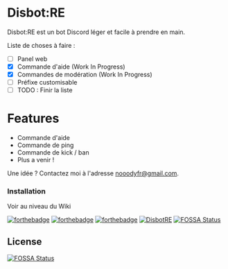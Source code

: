 # Disbot:RE

Disbot:RE est un bot Discord léger et facile à prendre en main.

Liste de choses à faire :
  - [ ] Panel web
  - [x] Commande d'aide (Work In Progress)
  - [x] Commandes de modération (Work In Progress)
  - [ ] Préfixe customisable
  - [ ] TODO : Finir la liste

# Features

  - Commande d'aide
  - Commande de ping
  - Commande de kick / ban
  - Plus a venir !

Une idée ? Contactez moi à l'adresse nooodyfr@gmail.com.

### Installation

Voir au niveau du Wiki

[![forthebadge](https://forthebadge.com/images/badges/made-with-javascript.svg)](https://forthebadge.com)
[![forthebadge](https://forthebadge.com/images/badges/built-with-love.svg)](https://forthebadge.com)
[![forthebadge](https://forthebadge.com/images/badges/gluten-free.svg)](https://forthebadge.com)
[![DisbotRE](https://discordapp.com/api/guilds/440167231654068234/embed.png?style=shield)](https://discord.gg/NvsTGs)
[![FOSSA Status](https://app.fossa.io/api/projects/git%2Bgithub.com%2FNooodyFR%2FDisbotRE.svg?type=shield)](https://app.fossa.io/projects/git%2Bgithub.com%2FNooodyFR%2FDisbotRE?ref=badge_shield)


## License
[![FOSSA Status](https://app.fossa.io/api/projects/git%2Bgithub.com%2FNooodyFR%2FDisbotRE.svg?type=large)](https://app.fossa.io/projects/git%2Bgithub.com%2FNooodyFR%2FDisbotRE?ref=badge_large)